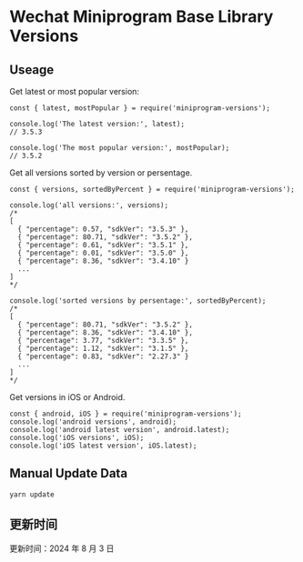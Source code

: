 
# Wechat Miniprogram Base Library Versions

## Useage

Get latest or most popular version:

```;
const { latest, mostPopular } = require('miniprogram-versions');

console.log('The latest version:', latest);
// 3.5.3

console.log('The most popular version:', mostPopular);
// 3.5.2

```

Get all versions sorted by version or persentage.

```
const { versions, sortedByPercent } = require('miniprogram-versions');

console.log('all versions:', versions);
/*
[
  { "percentage": 0.57, "sdkVer": "3.5.3" },
  { "percentage": 80.71, "sdkVer": "3.5.2" },
  { "percentage": 0.61, "sdkVer": "3.5.1" },
  { "percentage": 0.01, "sdkVer": "3.5.0" },
  { "percentage": 8.36, "sdkVer": "3.4.10" }
  ...
]
*/

console.log('sorted versions by persentage:', sortedByPercent);
/*
[
  { "percentage": 80.71, "sdkVer": "3.5.2" },
  { "percentage": 8.36, "sdkVer": "3.4.10" },
  { "percentage": 3.77, "sdkVer": "3.3.5" },
  { "percentage": 1.12, "sdkVer": "3.1.5" },
  { "percentage": 0.83, "sdkVer": "2.27.3" }
  ...
]
*/
```

Get versions in iOS or Android.

```
const { android, iOS } = require('miniprogram-versions');
console.log('android versions', android);
console.log('android latest version', android.latest);
console.log('iOS versions', iOS);
console.log('iOS latest version', iOS.latest);
```

## Manual Update Data

```
yarn update
```

## 更新时间

更新时间：2024 年 8 月 3 日
